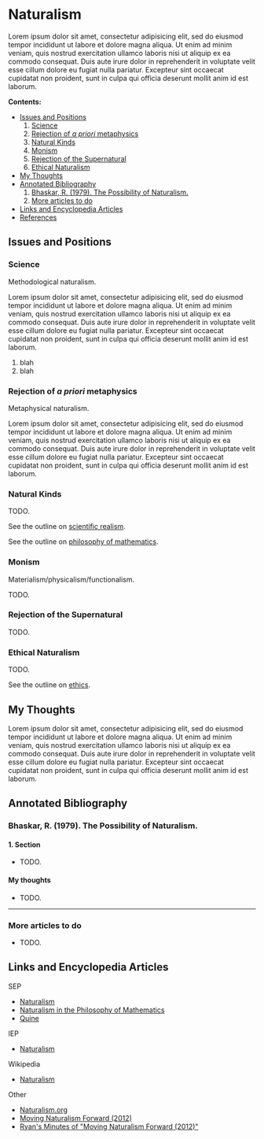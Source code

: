 Naturalism
================================================================================

Lorem ipsum dolor sit amet, consectetur adipisicing elit, sed do eiusmod tempor
incididunt ut labore et dolore magna aliqua. Ut enim ad minim veniam, quis
nostrud exercitation ullamco laboris nisi ut aliquip ex ea commodo consequat.
Duis aute irure dolor in reprehenderit in voluptate velit esse cillum dolore
eu fugiat nulla pariatur. Excepteur sint occaecat cupidatat non proident,
sunt in culpa qui officia deserunt mollit anim id est laborum.


**Contents:**

-   [Issues and Positions](#issues-and-positions)
    1.  [Science](#science)
    1.  [Rejection of *a priori* metaphysics](#rejection-of-a-priori-metaphysics)
    1.  [Natural Kinds](#natural-kinds)
    1.  [Monism](#monism)
    1.  [Rejection of the Supernatural](#rejection-of-the-supernatural)
    1.  [Ethical Naturalism](#ethical-naturalism)
-   [My Thoughts](#my-thoughts)
-   [Annotated Bibliography](#annotated-bibliography)
    1.  [Bhaskar, R. (1979). The Possibility of Naturalism.](#bhaskar-r.-1979.-the-possibility-of-naturalism.)
    1.  [More articles to do](#more-articles-to-do)
-   [Links and Encyclopedia Articles](#links-and-encyclopedia-articles)
-   [References](#fn1)


Issues and Positions
--------------------------------------------------------------------------------

### Science

Methodological naturalism.

Lorem ipsum dolor sit amet, consectetur adipisicing elit, sed do eiusmod tempor
incididunt ut labore et dolore magna aliqua. Ut enim ad minim veniam, quis
nostrud exercitation ullamco laboris nisi ut aliquip ex ea commodo consequat.
Duis aute irure dolor in reprehenderit in voluptate velit esse cillum dolore
eu fugiat nulla pariatur. Excepteur sint occaecat cupidatat non proident,
sunt in culpa qui officia deserunt mollit anim id est laborum.

1.  blah
2.  blah


### Rejection of *a priori* metaphysics

Metaphysical naturalism.

Lorem ipsum dolor sit amet, consectetur adipisicing elit, sed do eiusmod tempor
incididunt ut labore et dolore magna aliqua. Ut enim ad minim veniam, quis
nostrud exercitation ullamco laboris nisi ut aliquip ex ea commodo consequat.
Duis aute irure dolor in reprehenderit in voluptate velit esse cillum dolore
eu fugiat nulla pariatur. Excepteur sint occaecat cupidatat non proident,
sunt in culpa qui officia deserunt mollit anim id est laborum.


### Natural Kinds

TODO.

See the outline on [scientific realism](scientific-realism.html).

See the outline on [philosophy of mathematics](math.html#naturalism).


### Monism

Materialism/physicalism/functionalism.

TODO.


### Rejection of the Supernatural

TODO.


### Ethical Naturalism

TODO.

See the outline on [ethics](ethics.html).


My Thoughts
--------------------------------------------------------------------------------

Lorem ipsum dolor sit amet, consectetur adipisicing elit, sed do eiusmod tempor
incididunt ut labore et dolore magna aliqua. Ut enim ad minim veniam, quis
nostrud exercitation ullamco laboris nisi ut aliquip ex ea commodo consequat.
Duis aute irure dolor in reprehenderit in voluptate velit esse cillum dolore
eu fugiat nulla pariatur. Excepteur sint occaecat cupidatat non proident,
sunt in culpa qui officia deserunt mollit anim id est laborum.


Annotated Bibliography
--------------------------------------------------------------------------------

### Bhaskar, R. (1979). The Possibility of Naturalism.

#### 1. Section

-   TODO.

#### My thoughts

-   TODO.


--------------------------------------------------------------------------------

### More articles to do

-   TODO.


Links and Encyclopedia Articles
--------------------------------------------------------------------------------

SEP

-   [Naturalism](http://plato.stanford.edu/entries/naturalism/)
-   [Naturalism in the Philosophy of Mathematics](http://plato.stanford.edu/entries/naturalism-mathematics/)
-   [Quine](http://plato.stanford.edu/entries/quine/)

IEP

-   [Naturalism](http://www.iep.utm.edu/naturali/)

Wikipedia

-   [Naturalism](http://en.wikipedia.org/wiki/Naturalism_(philosophy))

Other

-   [Naturalism.org](http://www.naturalism.org/)
-   [Moving Naturalism Forward (2012)](http://preposterousuniverse.com/naturalism2012/)
-   [Ryan's Minutes of "Moving Naturalism Forward (2012)"](http://rreece.github.io/moving-naturalism-forward-2012-minutes/)


